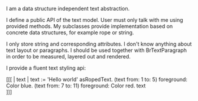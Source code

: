 I am a data structure independent text abstraction.

I define a public API of the text model. User must only talk with me using provided methods. My subclasses provide implementation based on concrete data structures, for example rope or string.

I only store string and corresponding attributes. I don't know anything about text layout or paragraphs. I should be used together with BrTextParagraph in order to be measured, layered out and rendered. 

I provide a fluent text styling api:

[[[
| text |
text := 'Hello world' asRopedText.
(text from: 1 to: 5) foreground: Color blue.
(text from: 7 to: 11) foreground: Color red.
text	
]]]